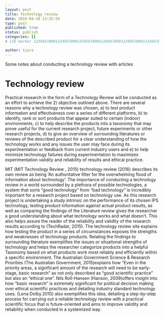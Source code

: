 ```yaml
---
layout: post
title: Technology review 
date: 2016-04-20 13:25:59
type: post
published: true
status: publish
categories: []
# 110 marker 1234567890123456789012345678901234567890123456789012345678901234567890123456789012345678901234567890123456789

author: tiara
---
```


Some notes about conducting a technology review with articles 

# Technology review 

Practical research in the form of a Technology Review will be conducted as an effort to achieve the 2) objective outlined above. There are several reasons why a technology review was chosen, a) to test product information and effectiveness over a series of different platforms, b) to identify, rank or sort products that appear suited to certain (indoor) environments, c) to help describe the products into a taxonomy that may prove useful for the current research project, future experiments or other research projects, d) to give an overview of surrounding literatures or reviews of the described product for a clear understanding of how the technology works and any issues the user may face during its experimentation or feedback from current industry users and e) to help minimize technology failures during experimentation to maximizes experimentation validity and reliability of results and ethical practice. 

MIT (MIT Technology Review , 2015) technology review (2016) describes its own review as being ‘An authoritative filter for the overwhelming flood of information about technology’. The importance of conducting a technology review in a world surrounded by a plethora of possible technologies, a system that sorts “good technology” from “bad technology” is incredibly important for a research project based on technology use. As this research project is undertaking a study intrinsic on the performance of its chosen IPS technology, testing product information against actual product results, as well as comparing the findings of the Literature review gives the researcher a good understanding about what technology works and what doesn’t. This also helps assure the reader of the reliability and validity of the research results according to (TechRadar, 2015). The technology review site explains how testing the product in a series of circumstances exposes the strengths and weaknesses of technology products. Relating the findings to surrounding literature exemplifies the issues or situational strengths of technology and helps the researcher categorize products into a helpful Taxonomy based on what products work most reliably and efficiently within a specific environment. The Australian Government Science & Research Priorities (The Australian Government, 2015)explains how “Even in the priority areas, a significant amount of the research will need to be early-stage, basic research” as not only described as “good scientific practice” but also an “ethical one”. Nils Roll-Hansen (Hanson, 2009)offers insight into how “basic research” is extremely significant for political decision making over ethical scientific practices and detailing industry standard technology uses. (Lena Dolby.2010) also exemplifies this idea, detailing a step-by-step process for carrying out a reliable technology review with a practical scientific focus that is future-oriented and aims to improve validity and reliability when conducted in a systemized way. 

